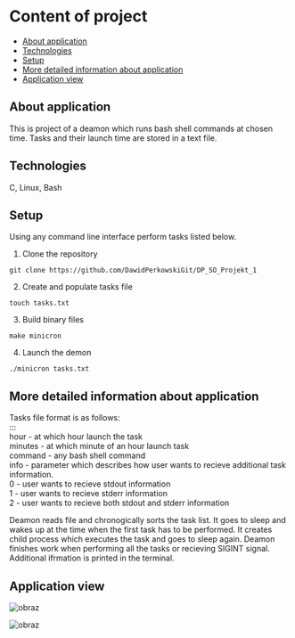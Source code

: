 # Content of project
* [About application](#about-application)
* [Technologies](#technologies)
* [Setup](#setup)
* [More detailed information about application](#more-detailed-information-about-application)
* [Application view](#application-view)

## About application
This is project of a deamon which runs bash shell commands at chosen time. Tasks and their launch time are stored in a text file. 

## Technologies
C, Linux, Bash

## Setup
Using any command line interface perform tasks listed below.

1. Clone the repository  
```
git clone https://github.com/DawidPerkowskiGit/DP_SO_Projekt_1
```
2. Create and populate tasks file
```
touch tasks.txt
```
3. Build binary files
```
make minicron
```
4. Launch the demon
```
./minicron tasks.txt
```

## More detailed information about application

Tasks file format is as follows:   
<hour>:<minutes>:<command>:<info>   
hour - at which hour launch the task   
minutes - at which minute of an hour launch task   
command - any bash shell command   
info - parameter which describes how user wants to recieve additional task information.   
0 - user wants to recieve stdout information   
1 - user wants to recieve stderr information   
2 - user wants to recieve both stdout and stderr information   

Deamon reads file and chronogically sorts the task list. It goes to sleep and wakes up at the time when the first task has to be performed. It creates child process which executes the task and goes to sleep again. Deamon finishes work when performing all the tasks or recieving SIGINT signal. Additional ifrmation is printed in the terminal.

## Application view

![obraz](https://github.com/DawidPerkowskiGit/DP_SO_Projekt_1/assets/87314459/007782a6-ad0f-490c-bad5-1ea217508123)

![obraz](https://github.com/DawidPerkowskiGit/DP_SO_Projekt_1/assets/87314459/95faf059-91b3-433e-a9dd-6b60cc320f1c)

